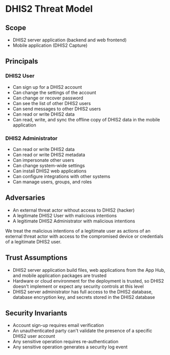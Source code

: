 # DHIS2 Threat Model

## Scope

- DHIS2 server application (backend and web frontend)
- Mobile application (DHIS2 Capture)

## Principals

### DHIS2 User

- Can sign up for a DHIS2 account
- Can change the settings of the account
- Can change or recover password
- Can see the list of other DHIS2 users
- Can send messages to other DHIS2 users
- Can read or write DHIS2 data
- Can read, write, and sync the offline copy of DHIS2 data in the mobile application

### DHIS2 Administrator

- Can read or write DHIS2 data
- Can read or write DHIS2 metadata
- Can impersonate other users
- Can change system-wide settings
- Can install DHIS2 web applications
- Can configure integrations with other systems
- Can manage users, groups, and roles

## Adversaries

- An external threat actor without access to DHIS2 (hacker)
- A legitimate DHIS2 User with malicious intentions
- A legitimate DHIS2 Administrator with malicious intentions

We treat the malicious intentions of a legitimate user as actions of an external threat actor with access to the compromised device or credentials of a legitimate DHIS2 user.

## Trust Assumptions

- DHIS2 server application build files, web applications from the App Hub, and mobile application packages are trusted
- Hardware or cloud environment for the deployment is trusted, so DHIS2 doesn't implement or expect any security controls at this level
- DHIS2 server administrator has full access to the DHIS2 database, database encryption key, and secrets stored in the DHIS2 database

## Security Invariants

- Account sign-up requires email verification
- An unauthenticated party can't validate the presence of a specific DHIS2 user account
- Any sensitive operation requires re-authentication
- Any sensitive operation generates a security log event

